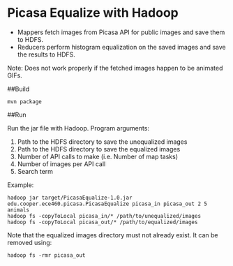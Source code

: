 Picasa Equalize with Hadoop
===========================

* Mappers fetch images from Picasa API for public images and save them to HDFS. 
* Reducers perform histogram equalization on the saved images and save the results to HDFS.

Note: Does not work properly if the fetched images happen to be animated GIFs.

##Build

	mvn package

##Run

Run the jar file with Hadoop. Program arguments:

1. Path to the HDFS directory to save the unequalized images
2. Path to the HDFS directory to save the equalized images
3. Number of API calls to make (i.e. Number of map tasks)
4. Number of images per API call
5. Search term

Example:

	hadoop jar target/PicasaEqualize-1.0.jar edu.cooper.ece460.picasa.PicasaEqualize picasa_in picasa_out 2 5 animals
	hadoop fs -copyToLocal picasa_in/* /path/to/unequalized/images
	hadoop fs -copyToLocal picasa_out/* /path/to/equalized/images

Note that the equalized images directory must not already exist. It can be removed using:

	hadoop fs -rmr picasa_out 

